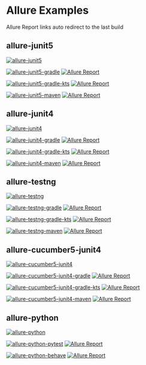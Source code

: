 # Allure Examples

Allure Report links auto redirect to the last build

## allure-junit5
[![allure-junit5](https://github.com/allure-examples/allure-examples/workflows/allure-junit5/badge.svg)](https://github.com/allure-examples/allure-examples/actions?query=workflow%3Aallure-junit5)

[![allure-junit5-gradle](https://github.com/allure-examples/allure-junit5-gradle/workflows/allure-junit5-gradle/badge.svg)](https://github.com/allure-examples/allure-junit5-gradle)
[![Allure Report](https://img.shields.io/badge/Allure%20Report-deployed-yellowgreen)](https://allure-examples.github.io/allure-junit5-gradle/)

[![allure-junit5-gradle-kts](https://github.com/allure-examples/allure-junit5-gradle-kts/workflows/allure-junit5-gradle-kts/badge.svg)](https://github.com/allure-examples/allure-junit5-gradle-kts)
[![Allure Report](https://img.shields.io/badge/Allure%20Report-deployed-yellowgreen)](https://allure-examples.github.io/allure-junit5-gradle-kts/)

[![allure-junit5-maven](https://github.com/allure-examples/allure-junit5-maven/workflows/allure-junit5-maven/badge.svg)](https://github.com/allure-examples/allure-junit5-maven)
[![Allure Report](https://img.shields.io/badge/Allure%20Report-deployed-yellowgreen)](https://allure-examples.github.io/allure-junit5-maven/)

## allure-junit4
[![allure-junit4](https://github.com/allure-examples/allure-examples/workflows/allure-junit4/badge.svg)](https://github.com/allure-examples/allure-examples/actions?query=workflow%3Aallure-junit4)

[![allure-junit4-gradle](https://github.com/allure-examples/allure-junit4-gradle/workflows/allure-junit4-gradle/badge.svg)](https://github.com/allure-examples/allure-junit4-gradle)
[![Allure Report](https://img.shields.io/badge/Allure%20Report-deployed-yellowgreen)](https://allure-examples.github.io/allure-junit4-gradle/)

[![allure-junit4-gradle-kts](https://github.com/allure-examples/allure-junit4-gradle-kts/workflows/allure-junit4-gradle-kts/badge.svg)](https://github.com/allure-examples/allure-junit4-gradle-kts)
[![Allure Report](https://img.shields.io/badge/Allure%20Report-deployed-yellowgreen)](https://allure-examples.github.io/allure-junit4-gradle-kts/)

[![allure-junit4-maven](https://github.com/allure-examples/allure-junit4-maven/workflows/allure-junit4-maven/badge.svg)](https://github.com/allure-examples/allure-junit4-maven)
[![Allure Report](https://img.shields.io/badge/Allure%20Report-deployed-yellowgreen)](https://allure-examples.github.io/allure-junit4-maven/)

## allure-testng
[![allure-testng](https://github.com/allure-examples/allure-examples/workflows/allure-testng/badge.svg)](https://github.com/allure-examples/allure-examples/actions?query=workflow%3Aallure-testng)

[![allure-testng-gradle](https://github.com/allure-examples/allure-testng-gradle/workflows/allure-testng-gradle/badge.svg)](https://github.com/allure-examples/allure-testng-gradle)
[![Allure Report](https://img.shields.io/badge/Allure%20Report-deployed-yellowgreen)](https://allure-examples.github.io/allure-testng-gradle/)

[![allure-testng-gradle-kts](https://github.com/allure-examples/allure-testng-gradle-kts/workflows/allure-testng-gradle-kts/badge.svg)](https://github.com/allure-examples/allure-testng-gradle-kts)
[![Allure Report](https://img.shields.io/badge/Allure%20Report-deployed-yellowgreen)](https://allure-examples.github.io/allure-testng-gradle-kts/)

[![allure-testng-maven](https://github.com/allure-examples/allure-testng-maven/workflows/allure-testng-maven/badge.svg)](https://github.com/allure-examples/allure-testng-maven)
[![Allure Report](https://img.shields.io/badge/Allure%20Report-deployed-yellowgreen)](https://allure-examples.github.io/allure-testng-maven/)

## allure-cucumber5-junit4
[![allure-cucumber5-junit4](https://github.com/allure-examples/allure-examples/workflows/allure-cucumber5-junit4/badge.svg)](https://github.com/allure-examples/allure-examples/actions?query=workflow%3Aallure-cucumber5-junit4)

[![allure-cucumber5-junit4-gradle](https://github.com/allure-examples/allure-cucumber5-junit4-gradle/workflows/allure-cucumber5-junit4-gradle/badge.svg)](https://github.com/allure-examples/allure-cucumber5-junit4-gradle)
[![Allure Report](https://img.shields.io/badge/Allure%20Report-deployed-yellowgreen)](https://allure-examples.github.io/allure-cucumber5-junit4-gradle/)

[![allure-cucumber5-junit4-gradle-kts](https://github.com/allure-examples/allure-cucumber5-junit4-gradle-kts/workflows/allure-cucumber5-junit4-gradle-kts/badge.svg)](https://github.com/allure-examples/allure-cucumber5-junit4-gradle-kts)
[![Allure Report](https://img.shields.io/badge/Allure%20Report-deployed-yellowgreen)](https://allure-examples.github.io/allure-cucumber5-junit4-gradle-kts/)

[![allure-cucumber5-junit4-maven](https://github.com/allure-examples/allure-cucumber5-junit4-maven/workflows/allure-cucumber5-junit4-maven/badge.svg)](https://github.com/allure-examples/allure-cucumber5-junit4-maven)
[![Allure Report](https://img.shields.io/badge/Allure%20Report-deployed-yellowgreen)](https://allure-examples.github.io/allure-cucumber5-junit4-maven/)

## allure-python
[![allure-python](https://github.com/allure-examples/allure-examples/workflows/allure-python/badge.svg)](https://github.com/allure-examples/allure-examples/actions?query=workflow%3Aallure-python)

[![allure-python-pytest](https://github.com/allure-examples/allure-python-pytest/workflows/allure-python-pytest/badge.svg)](https://github.com/allure-examples/allure-python-pytest)
[![Allure Report](https://img.shields.io/badge/Allure%20Report-deployed-yellowgreen)](https://allure-examples.github.io/allure-python-pytest/)

[![allure-python-behave](https://github.com/allure-examples/allure-python-behave/workflows/allure-python-behave/badge.svg)](https://github.com/allure-examples/allure-python-behave)
[![Allure Report](https://img.shields.io/badge/Allure%20Report-deployed-yellowgreen)](https://allure-examples.github.io/allure-python-behave/)